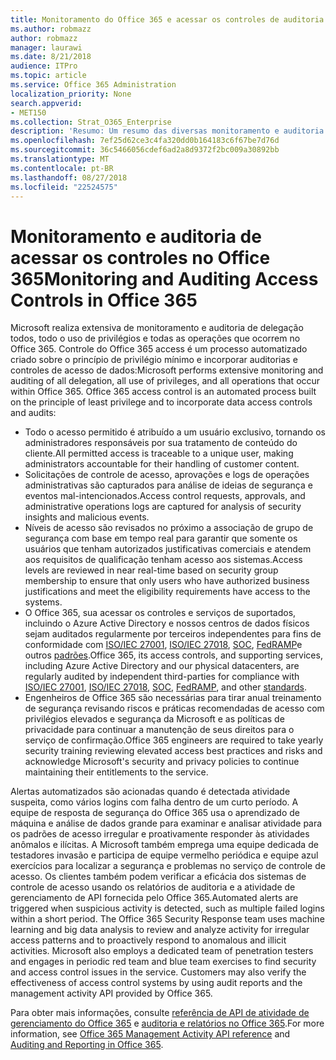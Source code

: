 ```yaml
---
title: Monitoramento do Office 365 e acessar os controles de auditoria
ms.author: robmazz
author: robmazz
manager: laurawi
ms.date: 8/21/2018
audience: ITPro
ms.topic: article
ms.service: Office 365 Administration
localization_priority: None
search.appverid:
- MET150
ms.collection: Strat_O365_Enterprise
description: 'Resumo: Um resumo das diversas monitoramento e auditoria acesso controles disponíveis no Office 365.'
ms.openlocfilehash: 7ef25d62ce3c4fa320dd0b164183c6f67be7d76d
ms.sourcegitcommit: 36c5466056cdef6ad2a8d9372f2bc009a30892bb
ms.translationtype: MT
ms.contentlocale: pt-BR
ms.lasthandoff: 08/27/2018
ms.locfileid: "22524575"
---
```

# <a name="monitoring-and-auditing-access-controls-in-office-365"></a><span data-ttu-id="4a71b-103">Monitoramento e auditoria de acessar os controles no Office 365</span><span class="sxs-lookup"><span data-stu-id="4a71b-103">Monitoring and Auditing Access Controls in Office 365</span></span>

<span data-ttu-id="4a71b-p101">Microsoft realiza extensiva de monitoramento e auditoria de delegação todos, todo o uso de privilégios e todas as operações que ocorrem no Office 365. Controle do Office 365 access é um processo automatizado criado sobre o princípio de privilégio mínimo e incorporar auditorias e controles de acesso de dados:</span><span class="sxs-lookup"><span data-stu-id="4a71b-p101">Microsoft performs extensive monitoring and auditing of all delegation, all use of privileges, and all operations that occur within Office 365. Office 365 access control is an automated process built on the principle of least privilege and to incorporate data access controls and audits:</span></span>
- <span data-ttu-id="4a71b-106">Todo o acesso permitido é atribuído a um usuário exclusivo, tornando os administradores responsáveis por sua tratamento de conteúdo do cliente.</span><span class="sxs-lookup"><span data-stu-id="4a71b-106">All permitted access is traceable to a unique user, making administrators accountable for their handling of customer content.</span></span>
- <span data-ttu-id="4a71b-107">Solicitações de controle de acesso, aprovações e logs de operações administrativas são capturados para análise de ideias de segurança e eventos mal-intencionados.</span><span class="sxs-lookup"><span data-stu-id="4a71b-107">Access control requests, approvals, and administrative operations logs are captured for analysis of security insights and malicious events.</span></span>
- <span data-ttu-id="4a71b-108">Níveis de acesso são revisados no próximo a associação de grupo de segurança com base em tempo real para garantir que somente os usuários que tenham autorizados justificativas comerciais e atendem aos requisitos de qualificação tenham acesso aos sistemas.</span><span class="sxs-lookup"><span data-stu-id="4a71b-108">Access levels are reviewed in near real-time based on security group membership to ensure that only users who have authorized business justifications and meet the eligibility requirements have access to the systems.</span></span>
- <span data-ttu-id="4a71b-109">O Office 365, sua acessar os controles e serviços de suportados, incluindo o Azure Active Directory e nossos centros de dados físicos sejam auditados regularmente por terceiros independentes para fins de conformidade com [ISO/IEC 27001](https://www.microsoft.com/en-us/TrustCenter/Compliance/iso-iec-27001), [ISO/IEC 27018](https://www.microsoft.com/en-us/TrustCenter/Compliance/iso-iec-27018), [SOC](https://www.microsoft.com/en-us/TrustCenter/Compliance/SOC), [FedRAMP](https://www.microsoft.com/en-us/TrustCenter/Compliance/FedRAMP)e outros [padrões](https://www.microsoft.com/en-us/TrustCenter/Compliance?service=Office#Icons).</span><span class="sxs-lookup"><span data-stu-id="4a71b-109">Office 365, its access controls, and supporting services, including Azure Active Directory and our physical datacenters, are regularly audited by independent third-parties for compliance with [ISO/IEC 27001](https://www.microsoft.com/en-us/TrustCenter/Compliance/iso-iec-27001), [ISO/IEC 27018](https://www.microsoft.com/en-us/TrustCenter/Compliance/iso-iec-27018), [SOC](https://www.microsoft.com/en-us/TrustCenter/Compliance/SOC), [FedRAMP](https://www.microsoft.com/en-us/TrustCenter/Compliance/FedRAMP), and other [standards](https://www.microsoft.com/en-us/TrustCenter/Compliance?service=Office#Icons).</span></span>
- <span data-ttu-id="4a71b-110">Engenheiros de Office 365 são necessárias para tirar anual treinamento de segurança revisando riscos e práticas recomendadas de acesso com privilégios elevados e segurança da Microsoft e as políticas de privacidade para continuar a manutenção de seus direitos para o serviço de confirmação.</span><span class="sxs-lookup"><span data-stu-id="4a71b-110">Office 365 engineers are required to take yearly security training reviewing elevated access best practices and risks and acknowledge Microsoft's security and privacy policies to continue maintaining their entitlements to the service.</span></span>

<span data-ttu-id="4a71b-p102">Alertas automatizados são acionadas quando é detectada atividade suspeita, como vários logins com falha dentro de um curto período. A equipe de resposta de segurança do Office 365 usa o aprendizado de máquina e análise de dados grande para examinar e analisar atividade para os padrões de acesso irregular e proativamente responder às atividades anômalos e ilícitas. A Microsoft também emprega uma equipe dedicada de testadores invasão e participa de equipe vermelho periódica e equipe azul exercícios para localizar a segurança e problemas no serviço de controle de acesso. Os clientes também podem verificar a eficácia dos sistemas de controle de acesso usando os relatórios de auditoria e a atividade de gerenciamento de API fornecida pelo Office 365.</span><span class="sxs-lookup"><span data-stu-id="4a71b-p102">Automated alerts are triggered when suspicious activity is detected, such as multiple failed logins within a short period. The Office 365 Security Response team uses machine learning and big data analysis to review and analyze activity for irregular access patterns and to proactively respond to anomalous and illicit activities. Microsoft also employs a dedicated team of penetration testers and engages in periodic red team and blue team exercises to find security and access control issues in the service. Customers may also verify the effectiveness of access control systems by using audit reports and the management activity API provided by Office 365.</span></span> 

<span data-ttu-id="4a71b-115">Para obter mais informações, consulte [referência de API de atividade de gerenciamento do Office 365](https://msdn.microsoft.com/en-us/library/office/mt227394.aspx) e [auditoria e relatórios no Office 365](office-365-auditing-and-reporting-overview.md).</span><span class="sxs-lookup"><span data-stu-id="4a71b-115">For more information, see [Office 365 Management Activity API reference](https://msdn.microsoft.com/en-us/library/office/mt227394.aspx) and [Auditing and Reporting in Office 365](office-365-auditing-and-reporting-overview.md).</span></span>
